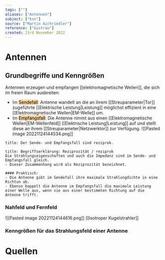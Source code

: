 ```yaml
---
tags: [""]
aliases: ["Antennen"]
subject: ["ksn"]
source: ["Martin Aichriedler"]
reference: ["Gustrau"]
created: 23rd November 2022
---
```


# Antennen
## Grundbegriffe und Kenngrößen
Antennen erzeugen und empfangen [[elektromagnetische Wellen]], die sich im freien Raum ausbreiten:
- Im <mark style="background: #FFB86CA6;">Sendefall</mark>: Antenne wandelt an die an ihrem [[Streuparameter|Tor]] zugeführte [[Elektrische Leistung|Leistung]] möglichst effizient in eine [[Elektromagnetische Wellen|EM-Welle]] um.
- Im <mark style="background: #FFB86CA6;">Empfangsfall</mark>: Die Antenne nimmt aus einen [[Elektromagnetische Wellen|EM-Wellenfeld]] [[Elektrische Leistung|Leistung]] auf und stellt diese an ihrem [[Streuparameter|Netzwerktor]] zur Verfügung.
![[Pasted image 20221124144534.png]]
```ad-info
title: Der Sende- und Empfangsfall sind reziprok.
```


```ad-question
title: Begriffserklärung: Reziprozität / reziprok
Die Strahlungseigenschaften und auch die Impedanz sind im Sende- und Empfangsfall gleich.
- Dieser Zusammenhang wird als Reziprozität bezeichnet.

#### Praktisch:
- Die Antenne gibt im Sendefall ihre maximale Strahlungdichte in eine Richtun ab.
- Ebenso koppelt die Antenne im Empfangsfall die maximale Leistung einer Welle aus, wenn sie aus einer bestimmten Richtung auf die Antenne trifft.

```

### Nahfeld und Fernfeld
![[Pasted image 20221124144616.png]]
[[Isotroper Kugelstrahler]]
 
### Kenngrößen für das Strahlungsfeld einer Antenne


# Quellen